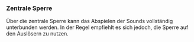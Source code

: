 ### Zentrale Sperre

Über die zentrale Sperre kann das Abspielen der Sounds vollständig unterbunden werden. In der Regel empfiehlt es sich jedoch, die Sperre auf den Auslösern zu nutzen.